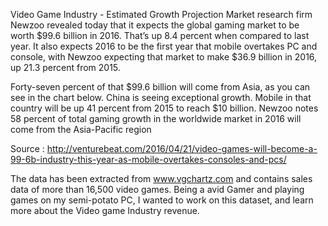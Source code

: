 Video Game Industry - Estimated Growth Projection
Market research firm Newzoo revealed today that it expects the global gaming market to be worth $99.6 billion in 2016. That’s up 8.4 percent when compared to last year. It also expects 2016 to be the first year that mobile overtakes PC and console, with Newzoo expecting that market to make $36.9 billion in 2016, up 21.3 percent from 2015.

Forty-seven percent of that $99.6 billion will come from Asia, as you can see in the chart below. China is seeing exceptional growth. Mobile in that country will be up 41 percent from 2015 to reach $10 billion. Newzoo notes 58 percent of total gaming growth in the worldwide market in 2016 will come from the Asia-Pacific region

Source : http://venturebeat.com/2016/04/21/video-games-will-become-a-99-6b-industry-this-year-as-mobile-overtakes-consoles-and-pcs/

The data has been extracted from www.vgchartz.com and contains sales data of more than 16,500 video games.
Being a avid Gamer and playing games on my semi-potato PC, I wanted to work on this dataset, and learn more about the Video game Industry revenue.
